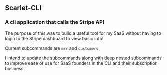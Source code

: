 ## Scarlet-CLI

### A cli application that calls the Stripe API

The purpose of this was to build a useful tool for my SaaS without having to login to the Stripe dashboard to view basic info!

Current subcommands are `mrr` and `customers`

I intend to update the subcommands along with deep nested subcommands to improve ease of use for SaaS founders in the CLI and their subscription business.
